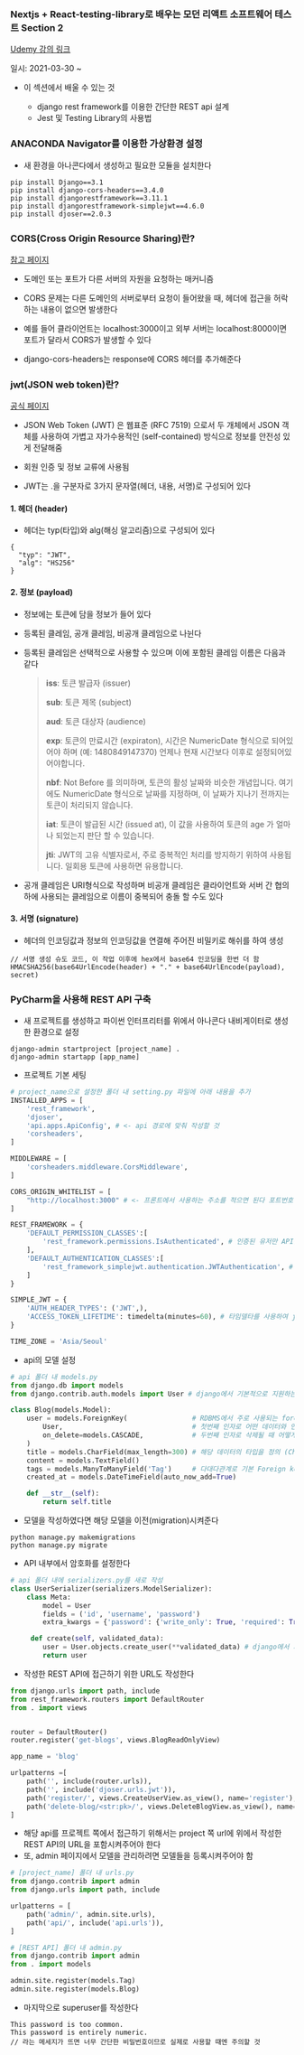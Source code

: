 ### Nextjs + React-testing-library로 배우는 모던 리액트 소프트웨어 테스트 Section 2

[Udemy 강의 링크](https://www.udemy.com/course/nextjs-react-testing-library-react/)

일시: 2021-03-30 ~

- 이 섹션에서 배울 수 있는 것

  - django rest framework를 이용한 간단한 REST api 설계
  - Jest 및 Testing Library의 사용법

### ANACONDA Navigator를 이용한 가상환경 설정

- 새 환경을 아나콘다에서 생성하고 필요한 모듈을 설치한다

```
pip install Django==3.1
pip install django-cors-headers==3.4.0
pip install djangorestframework==3.11.1
pip install djangorestframework-simplejwt==4.6.0
pip install djoser==2.0.3
```

### **CORS(Cross Origin Resource Sharing)란?**

[참고 페이지](https://oen-blog.tistory.com/46)

- 도메인 또는 포트가 다른 서버의 자원을 요청하는 매커니즘

- CORS 문제는 다른 도메인의 서버로부터 요청이 들어왔을 때, 헤더에 접근을 허락하는 내용이 없으면 발생한다

- 예를 들어 클라이언트는 localhost:3000이고 외부 서버는 localhost:8000이면 포트가 달라서 CORS가 발생할 수 있다

- django-cors-headers는 response에 CORS 헤더를 추가해준다

### **jwt(JSON web token)란?**

[공식 페이지](https://jwt.io/introduction)

- JSON Web Token (JWT) 은 웹표준 (RFC 7519) 으로서 두 개체에서 JSON 객체를 사용하여 가볍고 자가수용적인 (self-contained) 방식으로 정보를 안전성 있게 전달해줌

- 회원 인증 및 정보 교류에 사용됨

- JWT는 .을 구분자로 3가지 문자열(헤더, 내용, 서명)로 구성되어 있다

#### 1. 헤더 (header)

- 헤더는 typ(타입)와 alg(해싱 알고리즘)으로 구성되어 있다

```
{
  "typ": "JWT",
  "alg": "HS256"
}
```

#### 2. 정보 (payload)

- 정보에는 토큰에 담을 정보가 들어 있다

- 등록된 클레임, 공개 클레임, 비공개 클레임으로 나뉜다

- 등록된 클레임은 선택적으로 사용할 수 있으며 이에 포함된 클레임 이름은 다음과 같다

  > **iss**: 토큰 발급자 (issuer)
  > 
  > **sub**: 토큰 제목 (subject)
  > 
  > **aud**: 토큰 대상자 (audience)
  > 
  > **exp**: 토큰의 만료시간 (expiraton), 시간은 NumericDate 형식으로 되어있어야 하며 (예: 1480849147370) 언제나 현재 시간보다 이후로 설정되어있어야합니다.
  > 
  > **nbf**: Not Before 를 의미하며, 토큰의 활성 날짜와 비슷한 개념입니다. 여기에도 NumericDate 형식으로 날짜를 지정하며, 이 날짜가 지나기 전까지는 토큰이 처리되지 않습니다.
  > 
  > **iat**: 토큰이 발급된 시간 (issued at), 이 값을 사용하여 토큰의 age 가 얼마나 되었는지 판단 할 수 있습니다.
  > 
  > **jti**: JWT의 고유 식별자로서, 주로 중복적인 처리를 방지하기 위하여 사용됩니다. 일회용 토큰에 사용하면 유용합니다.

- 공개 클레임은 URI형식으로 작성하며 비공개 클레임은 클라이언트와 서버 간 협의하에 사용되는 클레임으로 이름이 중복되어 충돌 할 수도 있다

#### 3. 서명 (signature)

- 헤더의 인코딩값과 정보의 인코딩값을 연결해 주어진 비밀키로 해쉬를 하여 생성

```
// 서명 생성 슈도 코드, 이 작업 이후에 hex에서 base64 인코딩을 한번 더 함
HMACSHA256(base64UrlEncode(header) + "." + base64UrlEncode(payload), secret)
```

### PyCharm을 사용해 REST API 구축

- 새 프로젝트를 생성하고 파이썬 인터프리터를 위에서 아나콘다 내비게이터로 생성한 환경으로 설정

```
django-admin startproject [project_name] .
django-admin startapp [app_name]
```

- 프로젝트 기본 세팅

```python
# project_name으로 설정한 폴더 내 setting.py 파일에 아래 내용을 추가
INSTALLED_APPS = [
    'rest_framework',
    'djoser',
    'api.apps.ApiConfig', # <- api 경로에 맞춰 작성할 것
    'corsheaders',
]

MIDDLEWARE = [
    'corsheaders.middleware.CorsMiddleware',
]

CORS_ORIGIN_WHITELIST = [
    "http://localhost:3000" # <- 프론트에서 사용하는 주소를 적으면 된다 포트번호 주의!
]

REST_FRAMEWORK = {
    'DEFAULT_PERMISSION_CLASSES':[
        'rest_framework.permissions.IsAuthenticated', # 인증된 유저만 API를 열람할 수 있도록 하기
    ],
    'DEFAULT_AUTHENTICATION_CLASSES':[
        'rest_framework_simplejwt.authentication.JWTAuthentication', # jwt를 사용하여 인증을 진행
    ]
}

SIMPLE_JWT = {
    'AUTH_HEADER_TYPES': ('JWT',),
    'ACCESS_TOKEN_LIFETIME': timedelta(minutes=60), # 타임델타를 사용하여 jwt 토큰의 유효기간을 60분으로 설정
}

TIME_ZONE = 'Asia/Seoul'
```

- api의 모델 설정

```python
# api 폴더 내 models.py
from django.db import models
from django.contrib.auth.models import User # django에서 기본적으로 지원하는 User 모델

class Blog(models.Model):
    user = models.ForeignKey(                # RDBMS에서 주로 사용되는 foreign key와 동일
        User,                                # 첫번째 인자로 어떤 데이터와 연관될 것인지를 받고
        on_delete=models.CASCADE,            # 두번째 인자로 삭제될 때 어떻게 삭제될 것인지의 옵션을 받음
    )
    title = models.CharField(max_length=300) # 해당 데이터의 타입을 정의 (CharField의 길이 100)
    content = models.TextField()
    tags = models.ManyToManyField('Tag')     # 다대다관계로 기본 Foreign key와 동일하나 관련된 객체를 필드의 RelatedManager를 사용해 추가, 삭제, 생성할 수 있다
    created_at = models.DateTimeField(auto_now_add=True)

    def __str__(self):
        return self.title
```

- 모델을 작성하였다면 해당 모델을 이전(migration)시켜준다

```
python manage.py makemigrations
python manage.py migrate
```

- API 내부에서 암호화를 설정한다

```python
# api 폴더 내에 serializers.py를 새로 작성
class UserSerializer(serializers.ModelSerializer):
    class Meta:
        model = User
        fields = ('id', 'username', 'password')
        extra_kwargs = {'password': {'write_only': True, 'required': True, 'min_length': 5}} # Meta Class write only 설정

     def create(self, validated_data):
        user = User.objects.create_user(**validated_data) # django에서 지원하는 create_user 메소드를 사용하면 유저의 정보를 자동으로 해쉬화해준다
        return user
```

- 작성한 REST API에 접근하기 위한 URL도 작성한다

```python
from django.urls import path, include
from rest_framework.routers import DefaultRouter
from . import views


router = DefaultRouter()
router.register('get-blogs', views.BlogReadOnlyView)

app_name = 'blog'

urlpatterns =[
    path('', include(router.urls)),
    path('', include('djoser.urls.jwt')),
    path('register/', views.CreateUserView.as_view(), name='register'),
    path('delete-blog/<str:pk>/', views.DeleteBlogView.as_view(), name='delete-blog'),
]
```

- 해당 api를 프로젝트 쪽에서 접근하기 위해서는 project 쪽 url에 위에서 작성한 REST API의 URL을 포함시켜주어야 한다
- 또, admin 페이지에서 모델을 관리하려면 모델들을 등록시켜주어야 함

```python
# [project_name] 폴더 내 urls.py
from django.contrib import admin
from django.urls import path, include

urlpatterns = [
    path('admin/', admin.site.urls),
    path('api/', include('api.urls')),
]

# [REST API] 폴더 내 admin.py
from django.contrib import admin
from . import models

admin.site.register(models.Tag)
admin.site.register(models.Blog)

```

- 마지막으로 superuser를 작성한다

```
This password is too common.
This password is entirely numeric.
// 라는 메세지가 뜨면 너무 간단한 비밀번호이므로 실제로 사용할 때엔 주의할 것
```
